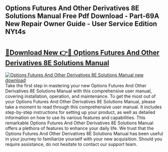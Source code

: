 ## Options Futures And Other Derivatives 8E Solutions Manual Free Pdf Download - Part-69A New Repair Owner Guide - User Service Edition NYt4s

# <h2><a href="http://cf26917.oget.top/?id=Options+Futures+And+Other+Derivatives+8E+Solutions+Manual">🔗Download New 👉🔴 Options Futures And Other Derivatives 8E Solutions Manual</a></h2>

[![Options Futures And Other Derivatives 8E Solutions Manual new download](https://i.imgur.com/5g1atiW.png)](http://cf26917.oget.top/?id=Options+Futures+And+Other+Derivatives+8E+Solutions+Manual)
Take the first step in mastering your new Options Futures And Other Derivatives 8E Solutions Manual with this comprehensive user manual, covering installation, operation, and maintenance. To get the most out of your Options Futures And Other Derivatives 8E Solutions Manual, please take a moment to read through this comprehensive user manual. It includes step-by-step instructions for setting up your product, as well as detailed information on how to use its various features and capabilities. This remarkable Options Futures And Other Derivatives 8E Solutions Manual offers a plethora of features to enhance your daily life. We trust that the Options Futures And Other Derivatives 8E Solutions Manual has been useful in your journey to familiarize yourself with your new acquisition. Should you require assistance, do not hesitate to contact our support team.
